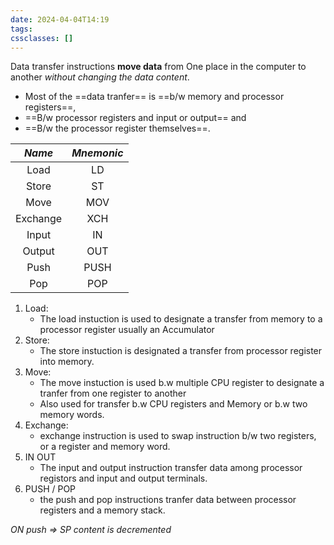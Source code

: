 ```yaml
---
date: 2024-04-04T14:19
tags: 
cssclasses: []
---
```

Data transfer instructions **move data** from
One place in the computer to another *without changing the data content*.
- Most of the ==data tranfer== is ==b/w memory and processor registers==,
- ==B/w processor registers and input or output== and 
- ==B/w the processor register themselves==.

| ***Name*** | ***Mnemonic*** |
|:----------:|:--------------:|
|    Load    |       LD       |
|   Store    |       ST       |
|    Move    |      MOV       |
|  Exchange  |      XCH       |
|   Input    |       IN       |
|   Output   |      OUT       |
|    Push    |      PUSH      |
|    Pop     |      POP       |

1. Load: 
	- The load instuction is used to designate a transfer from memory to a processor register usually an Accumulator
2. Store:
	- The store instuction is designated a transfer from processor register into memory.
3. Move:
	- The move instuction is used b.w  multiple CPU register to designate a tranfer from one register to another
	- Also used for transfer b.w CPU registers and Memory or b.w two memory words.
4. Exchange:
	- exchange instruction is used to swap instruction b/w two registers, or a register and memory word.
5. IN OUT
	- The input and output instruction transfer data among processor registors and input and output terminals.
6. PUSH / POP
	 - the push and pop instructions tranfer data between processor registers and a memory stack.
 
 *ON push => SP content is decremented*